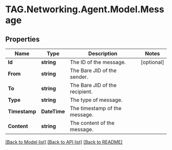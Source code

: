 # TAG.Networking.Agent.Model.Message

## Properties

Name | Type | Description | Notes
------------ | ------------- | ------------- | -------------
**Id** | **string** | The ID of the message. | [optional] 
**From** | **string** | The Bare JID of the sender. | 
**To** | **string** | The Bare JID of the recipient. | 
**Type** | **string** | The type of message. | 
**Timestamp** | **DateTime** | The timestamp of the message. | 
**Content** | **string** | The content of the message. | 

[[Back to Model list]](../README.md#documentation-for-models) [[Back to API list]](../README.md#documentation-for-api-endpoints) [[Back to README]](../README.md)

